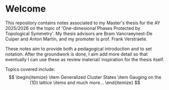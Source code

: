 # Welcome
This repository contains notes associated to my Master's thesis for the AY 2025/2026 on the topic of 'One-dimesional Phases Protected by Topological Symmetry'. My thesis advisors are Bram Vancraeynest-De Cuiper and Anton Martin, and my promoter is prof. Frank Verstraete.

These notes aim to provide both a pedagogical introduction and to set notation. After the groundwork is done, I aim add more detail so that eventually I can use these as review material/ inspiration for the thesis itself.

Topics covered include:
$$
\begin{itemize}
  \item Generalized Cluster States
  \item Gauging on the (1D) lattice
  \items and much more...
\end{itemize}
$$
